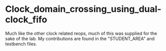 # Clock_domain_crossing_using_dual-clock_fifo
Much like the other clock related reops, much of this was supplied for the sake of the lab. My contributions are found in the "STUDENT_AREA" and testbench files.
